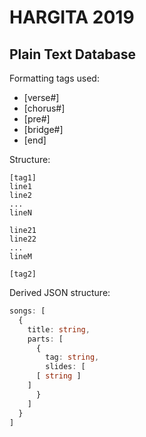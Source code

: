 # HARGITA 2019

## Plain Text Database

Formatting tags used:

- [verse#]
- [chorus#]
- [pre#]
- [bridge#]
- [end]

Structure:

```
[tag1]
line1
line2
...
lineN

line21
line22
...
lineM

[tag2]
```

Derived JSON structure:

```typescript
songs: [
  {
    title: string,
    parts: [
      {
        tag: string,
        slides: [
	  [ string ]
	]
      }
    ]
  }
]
```
